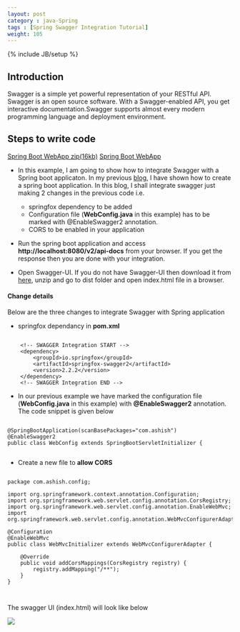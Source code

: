 ```yaml
---
layout: post
category : java-Spring
tags : [Spring Swagger Integration Tutorial]
weight: 105
---
```


{% include JB/setup %}

## Introduction

Swagger is a simple yet powerful representation of your RESTful API. Swagger is an open source software. With a Swagger-enabled API, you get interactive documentation.Swagger supports almost every modern programming language and deployment environment.


## Steps to write code

<div class="download-view">
	<span class="download">
		<a href="https://github.com/ashismo/repositoryForMyBlog/tree/master/spring/SpringBootAppWS.zip" target="_blank">Spring Boot WebApp zip(16kb)</a>
	</span>
	<span class="view">
		<a href="https://github.com/ashismo/repositoryForMyBlog/tree/master/spring/SpringBootAppWS" target="_blank">Spring Boot WebApp</a>
	</span>
</div>


* In this example, I am going to show how to integrate Swagger with a Spring boot applicaton. In my previous <a href="http://ashismo.github.io/java-spring/2016/03/10/Spring-Boot-Web-Application" target="_blank">blog</a>, I have shown how to create a spring boot application. In this blog, I shall integrate swagger just making 2 changes in the previous code i.e.


  * springfox dependency to be added
  * Configuration file (**WebConfig.java** in this example) has to be marked with @EnableSwagger2 annotation.
  * CORS to be enabled in your application

* Run the spring boot application and access **http://localhost:8080/v2/api-docs** from your browser. If you get the response then you are done with your integration.
* Open Swagger-UI. If you do not have Swagger-UI then download it from <a href="https://github.com/swagger-api/swagger-ui/releases" target="_blank">here</a>, unzip and go to dist folder and open index.html file in a browser.  


#### Change details
Below are the three changes to integrate Swagger with Spring application

* springfox dependancy in **pom.xml**

<pre class="prettyprint highlight"><code class="language-xml" data-lang="xml">
	&lt;!-- SWAGGER Integration START --&gt;
	&lt;dependency&gt;
		&lt;groupId&gt;io.springfox&lt;/groupId&gt;
		&lt;artifactId&gt;springfox-swagger2&lt;/artifactId&gt;
		&lt;version&gt;2.2.2&lt;/version&gt;
	&lt;/dependency&gt;
	&lt;!-- SWAGGER Integration END --&gt;
</code></pre>

* In our previous example we have marked the configuration file (**WebConfig.java** in this example) with **@EnableSwagger2** annotation. The code snippet is given below

<pre class="prettyprint highlight"><code class="language-java" data-lang="java">
@SpringBootApplication(scanBasePackages="com.ashish")
@EnableSwagger2
public class WebConfig extends SpringBootServletInitializer {

</code></pre>


* Create a new file to **allow CORS**

<pre class="prettyprint highlight"><code class="language-java" data-lang="java">
package com.ashish.config;

import org.springframework.context.annotation.Configuration;
import org.springframework.web.servlet.config.annotation.CorsRegistry;
import org.springframework.web.servlet.config.annotation.EnableWebMvc;
import org.springframework.web.servlet.config.annotation.WebMvcConfigurerAdapter;

@Configuration
@EnableWebMvc
public class WebMvcInitializer extends WebMvcConfigurerAdapter {
 
	@Override
	public void addCorsMappings(CorsRegistry registry) {
		registry.addMapping("/**");
	}
}


</code></pre>


The swagger UI (index.html) will look like below

<img src="https://cloud.githubusercontent.com/assets/11231867/15984331/9f489b94-2fe4-11e6-907b-a1e8e6f449de.PNG"/>
